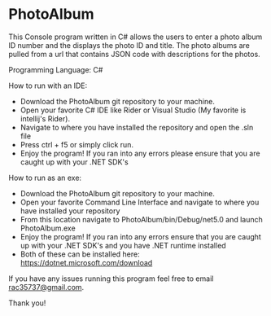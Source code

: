 # PhotoAlbum

This Console program written in C# allows the users to enter a photo album ID number and the displays the photo ID and title. The photo albums are pulled from a url that contains JSON code with descriptions for the photos.

Programming Language: C#

How to run with an IDE: 

* Download the PhotoAlbum git repository to your machine.
* Open your favorite C# IDE like Rider or Visual Studio (My favorite is intellij's Rider).
* Navigate to where you have installed the repository and open the .sln file 
* Press ctrl + f5 or simply click run.
* Enjoy the program! If you ran into any errors please ensure that you are caught up with your .NET SDK's

How to run as an exe:

* Download the PhotoAlbum git repository to your machine.
* Open your favorite Command Line Interface and navigate to where you have installed your repository
* From this location navigate to PhotoAlbum/bin/Debug/net5.0 and launch PhotoAlbum.exe
* Enjoy the program! If you ran into any errors ensure that you are caught up with your .NET SDK's and you have .NET runtime installed
* Both of these can be installed here: https://dotnet.microsoft.com/download 


If you have any issues running this program feel free to email rac35737@gmail.com.

Thank you!
